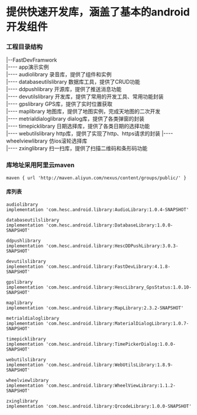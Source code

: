 # 提供快速开发库，涵盖了基本的android开发组件    
### 工程目录结构
|--FastDevFramwork   
|---- app演示实例   
|---- audiolibrary 录音库，提供了组件和实例   
|---- databaseutilslibrary 数据库工具，提供了CRUD功能   
|---- ddpushlibrary 开源库，提供了推送消息功能   
|---- devutilslibrary 开发库，提供了常用的开发工具、常用功能封装   
|---- gpslibrary GPS库，提供了实时位置获取   
|---- maplibrary 地图库，提供了地图实例，完成天地图的二次开发   
|---- metrialdialoglibrary dialog库，提供了各类弹窗的封装   
|---- timepicklibrary 日期选择库，提供了各类日期的选择功能   
|---- webutilslibrary http库，提供了实现了http、https请求的封装
|---- wheelviewlibrary 仿ios滚轮选择库   
|---- zxinglibrary 扫一扫库，提供了扫描二维码和条形码功能

### 库地址采用阿里云maven   
```
maven { url 'http://maven.aliyun.com/nexus/content/groups/public/' }
```      
#### 库列表
```
audiolibrary
implementation 'com.hesc.android.library:AudioLibrary:1.0.4-SNAPSHOT'

databaseutilslibrary
implementation 'com.hesc.android.library:DatabaseLibrary:1.0.0-SNAPSHOT'

ddpushlibrary
implementation 'com.hesc.android.library:HescDDPushLibrary:3.0.3-SNAPSHOT'

devutilslibrary
implementation 'com.hesc.android.library:FastDevLibrary:4.1.8-SNAPSHOT'

gpslibrary
implementation 'com.hesc.android.library:HescLibrary_GpsStatus:1.0.10-SNAPSHOT'

maplibrary
implementation 'com.hesc.android.library:MapLibrary:2.3.2-SNAPSHOT'

metrialdialoglibrary
implementation 'com.hesc.android.library:MaterialDialogLibrary:1.0.7-SNAPSHOT'

timepicklibrary
implementation 'com.hesc.android.library:TimePickerDialog:1.0.0-SNAPSHOT'

webutilslibrary
implementation 'com.hesc.android.library:WebUtilsLibrary:1.8.9-SNAPSHOT'

wheelviewlibrary
implementation 'com.hesc.android.library:WheelViewLibrary:1.1.2-SNAPSHOT'

zxinglibrary
implementation 'com.hesc.android.library:QrcodeLibrary:1.0.0-SNAPSHOT'
```                    
   